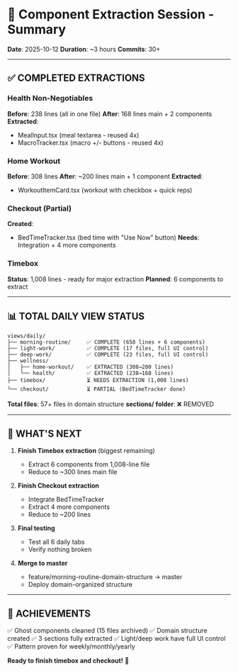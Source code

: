 # 🎉 Component Extraction Session - Summary
**Date**: 2025-10-12
**Duration**: ~3 hours
**Commits**: 30+

---

## ✅ COMPLETED EXTRACTIONS

### Health Non-Negotiables
**Before**: 238 lines (all in one file)
**After**: 168 lines main + 2 components
**Extracted**:
- MealInput.tsx (meal textarea - reused 4x)
- MacroTracker.tsx (macro +/- buttons - reused 4x)

### Home Workout  
**Before**: 308 lines
**After**: ~200 lines main + 1 component
**Extracted**:
- WorkoutItemCard.tsx (workout with checkbox + quick reps)

### Checkout (Partial)
**Created**:
- BedTimeTracker.tsx (bed time with "Use Now" button)
**Needs**: Integration + 4 more components

### Timebox
**Status**: 1,008 lines - ready for major extraction
**Planned**: 6 components to extract

---

## 📊 TOTAL DAILY VIEW STATUS

```
views/daily/
├── morning-routine/     ✅ COMPLETE (658 lines + 6 components)
├── light-work/          ✅ COMPLETE (17 files, full UI control)
├── deep-work/           ✅ COMPLETE (23 files, full UI control)
├── wellness/
│   ├── home-workout/    ✅ EXTRACTED (308→200 lines)
│   └── health/          ✅ EXTRACTED (238→168 lines)
├── timebox/             ⏳ NEEDS EXTRACTION (1,008 lines)
└── checkout/            ⏳ PARTIAL (BedTimeTracker done)
```

**Total files**: 57+ files in domain structure
**sections/ folder**: ❌ REMOVED

---

## 🚀 WHAT'S NEXT

1. **Finish Timebox extraction** (biggest remaining)
   - Extract 6 components from 1,008-line file
   - Reduce to ~300 lines main file

2. **Finish Checkout extraction**  
   - Integrate BedTimeTracker
   - Extract 4 more components
   - Reduce to ~200 lines

3. **Final testing**
   - Test all 6 daily tabs
   - Verify nothing broken

4. **Merge to master**
   - feature/morning-routine-domain-structure → master
   - Deploy domain-organized structure

---

## 🎯 ACHIEVEMENTS

✅ Ghost components cleaned (15 files archived)
✅ Domain structure created
✅ 3 sections fully extracted
✅ Light/deep work have full UI control
✅ Pattern proven for weekly/monthly/yearly

**Ready to finish timebox and checkout!** 🚀
